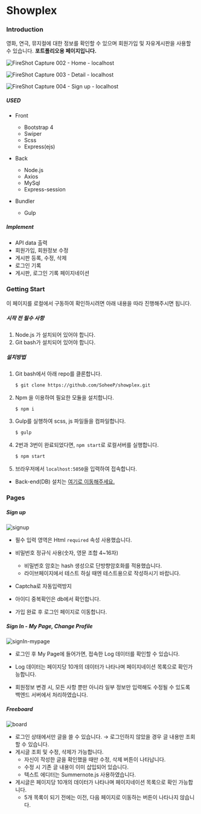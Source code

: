 # Showplex





### Introduction

영화, 연극, 뮤지컬에 대한 정보를 확인할 수 있으며 회원가입 및 자유게시판을 사용할 수 있습니다.
**포트폴리오용 페이지입니다.**

![FireShot Capture 002 - Home - localhost](https://user-images.githubusercontent.com/43696483/75973015-d7585b80-5f17-11ea-99b4-9162aa264a48.png)

![FireShot Capture 003 - Detail - localhost](https://user-images.githubusercontent.com/43696483/75973110-fce56500-5f17-11ea-8d55-fa5dd5ddcf00.png)

![FireShot Capture 004 - Sign up - localhost](https://user-images.githubusercontent.com/43696483/75973385-69606400-5f18-11ea-8187-ef4b61e35218.png)

##### USED

* Front
  * Bootstrap 4
  * Swiper
  * Scss
  * Express(ejs)
* Back
  * Node.js
  * Axios
  * MySql
  * Express-session

* Bundler
  * Gulp

##### Implement

* API data 출력
* 회원가입, 회원정보 수정
* 게시판 등록, 수정, 삭제
* 로그인 기록
* 게시판, 로그인 기록 페이지네이션



### Getting Start

이 페이지를 로컬에서 구동하여 확인하시려면 아래 내용을 따라 진행해주시면 됩니다.

##### 시작 전 필수 사항

1. Node.js 가 설치되어 있어야 합니다.
2. Git bash가 설치되어 있어야 합니다.

##### 설치방법

1. Git bash에서 아래 repo를 클론합니다.

   ```bash
   $ git clone https://github.com/SoheeP/showplex.git
   ```

2. Npm 을 이용하여 필요한 모듈을 설치합니다.

   ```bash
   $ npm i
   ```

3. Gulp를 실행하여 scss, js 파일들을 컴파일합니다.

   ```bash
   $ gulp
   ```

4. 2번과 3번이 완료되었다면, `npm start`로 로컬서버를 실행합니다.

   ```bash
   $ npm start
   ```

5. 브라우저에서 `localhost:5050`을 입력하여 접속합니다.

* Back-end(DB) 설치는 [여기로 이동해주세요.](https://github.com/SoheeP/showplex_db)



### Pages

##### Sign up

![signup](https://user-images.githubusercontent.com/43696483/76065314-bef74800-5fce-11ea-9c87-feb33993df14.gif)

* 필수 입력 영역은 Html `required` 속성 사용했습니다.
* 비밀번호 정규식 사용(숫자, 영문 조합 4~16자)

  * 비밀번호 암호는 hash 생성으로 단방향암호화를 적용했습니다.
  * 라이브페이지에서 테스트 하실 때엔 테스트용으로 작성하시기 바랍니다.
* Captcha로 자동입력방지
* 아이디 중복확인은 db에서 확인합니다.

* 가입 완료 후 로그인 페이지로 이동합니다.



##### Sign In - My Page, Change Profile

![signIn-mypage](https://user-images.githubusercontent.com/43696483/76620980-c049e700-6571-11ea-83c4-22c36e0687bf.gif)

* 로그인 후 My Page에 들어가면, 접속한 Log 데이터를 확인할 수 있습니다.

* Log 데이터는 페이지당 10개의 데이터가 나타나며 페이지네이션 목록으로 확인가능합니다.

* 회원정보 변경 시, 모든 사항 뿐만 아니라 일부 정보만 입력해도 수정될 수 있도록 백엔드 서버에서 처리하였습니다.



##### Freeboard

![board](https://user-images.githubusercontent.com/43696483/76620989-c4760480-6571-11ea-98da-0245be486e87.gif)

* 로그인 상태에서만 글을 쓸 수 있습니다.
  &rarr; 로그인하지 않았을 경우 글 내용만 조회할 수 있습니다.
* 게시글 조회 및 수정, 삭제가 가능합니다.
  * 자신이 작성한 글을 확인했을 때만 수정, 삭제 버튼이 나타납니다.
  * 수정 시 기존 글 내용이 이미 삽입되어 있습니다.
  * 텍스트 에디터는 Summernote.js 사용하였습니다.
* 게시글은 페이지당 10개의 데이터가 나타나며 페이지네이션 목록으로 확인 가능합니다.
  * 5개 목록이 되기 전에는 이전, 다음 페이지로 이동하는 버튼이 나타나지 않습니다.

